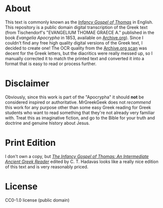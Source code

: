 # About 
This text is commonly known as the _[Infancy Gospel of Thomas](https://en.wikipedia.org/wiki/Infancy_Gospel_of_Thomas)_ in English. This repository is a public domain digital transcription of the Greek text (from Tischendorf's "EVANGELIUM THOMAE GRAECE A." published in the book _Evangelia Apocrypha_ in 1853, available on [Archive.org](https://archive.org/details/bub_gb_XfU2AAAAMAAJ/page/n227/)). Since I couldn't find any free high quality digital versions of the Greek text, I decided to create one! The OCR quality from the [Archive.org scan](https://archive.org/details/bub_gb_XfU2AAAAMAAJ/page/n227/) was decent for the Greek letters, but the diacritics were really messed up, so I manually corrected it to match the printed text and converted it into a format that is easy to read or process further. 

# Disclaimer
Obviously, since this work is part of the "Apocrypha" it should **not** be considered inspired or authoritative. MrGreekGeek does not _recommend_ this work for any purpose other than some easy Greek reading for Greek students who want to read something that they're not already very familiar with. Treat this as imaginative fiction, and go to the Bible for your truth and doctrine and genuine history about Jesus.

# Print Edition
I don't own a copy, but _[The Infancy Gospel of Thomas: An Intermediate Ancient Greek Reader](https://www.amazon.com/dp/1494765683/)_ edited by C. T. Hadavas looks like a really nice edition of this text and is very reasonably priced. 

# License
CC0-1.0 license (public domain)
